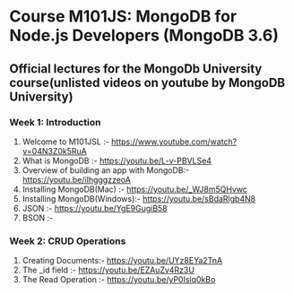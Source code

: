 # Course M101JS: MongoDB for Node.js Developers (MongoDB 3.6)



## Official lectures for the MongoDb University course(unlisted videos on youtube by MongoDB University)

### Week 1: Introduction
1) Welcome to M101JSL :- https://www.youtube.com/watch?v=04N3Z0k5RuA
2) What is MongoDB :- https://youtu.be/L-v-PBVLSe4
3) Overview of building an app with MongoDB:- https://youtu.be/iIhgggzzeoA
4) Installing MongoDB(Mac) :- https://youtu.be/_WJ8m5QHvwc
5) Installing MongoDB(Windows):- https://youtu.be/sBdaRlgb4N8
6) JSON :- https://youtu.be/YgE9GugiB58
7) BSON :- 



### Week 2: CRUD Operations
1) Creating Documents:- https://youtu.be/UYz8EYa2TnA
2) The _id field :- https://youtu.be/EZAuZv4Rz3U
3) The Read Operation :- https://youtu.be/yP0Islq0kBo
